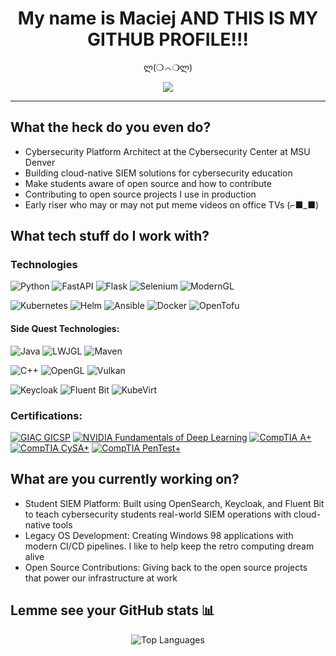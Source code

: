 <div align="center">
  
# My name is Maciej AND THIS IS MY GITHUB PROFILE!!!
  
ლ(❍෴❍ლ)
</div>

<div align="center">
  <img src="https://readme-typing-svg.herokuapp.com/?lines=Cybersecurity+Platform+Architect;Software+Developer;Early+Bird+Fish+Video+Enthusiast;Motorcycle+Builder;Legacy+App+Developer;Builds+SIEMs+and+Stuff;Programming+is+art&font=Fira%20Code&center=true&width=440&height=45&color=7aa2f7&vCenter=true&size=22">
</div>

---
## What the heck do you even do?

- Cybersecurity Platform Architect at the Cybersecurity Center at MSU Denver
- Building cloud-native SIEM solutions for cybersecurity education
- Make students aware of open source and how to contribute
- Contributing to open source projects I use in production
- Early riser who may or may not put meme videos on office TVs (⌐■_■)

## What tech stuff do I work with?

### Technologies

![Python](https://img.shields.io/badge/Python-3776AB?style=for-the-badge&logo=python&logoColor=white)
![FastAPI](https://img.shields.io/badge/FastAPI-009688?style=for-the-badge&logo=fastapi&logoColor=white)
![Flask](https://img.shields.io/badge/Flask-000000?style=for-the-badge&logo=flask&logoColor=white)
![Selenium](https://img.shields.io/badge/Selenium-43B02A?style=for-the-badge&logo=selenium&logoColor=white)
![ModernGL](https://img.shields.io/badge/ModernGL-FF6B35?style=for-the-badge&logo=opengl&logoColor=white)

![Kubernetes](https://img.shields.io/badge/Kubernetes-326CE5?style=for-the-badge&logo=kubernetes&logoColor=white)
![Helm](https://img.shields.io/badge/Helm-0F1689?style=for-the-badge&logo=helm&logoColor=white)
![Ansible](https://img.shields.io/badge/Ansible-EE0000?style=for-the-badge&logo=ansible&logoColor=white)
![Docker](https://img.shields.io/badge/Docker-2496ED?style=for-the-badge&logo=docker&logoColor=white)
![OpenTofu](https://img.shields.io/badge/OpenTofu-FFDA18?style=for-the-badge&logo=opentofu&logoColor=black)

#### Side Quest Technologies:

![Java](https://img.shields.io/badge/Java-ED8B00?style=for-the-badge&logo=openjdk&logoColor=white)
![LWJGL](https://img.shields.io/badge/LWJGL-5382A1?style=for-the-badge&logo=java&logoColor=white)
![Maven](https://img.shields.io/badge/Apache%20Maven-C71A36?style=for-the-badge&logo=apache-maven&logoColor=white)

![C++](https://img.shields.io/badge/C++-00599C?style=for-the-badge&logo=cplusplus&logoColor=white)
![OpenGL](https://img.shields.io/badge/OpenGL-5586A4?style=for-the-badge&logo=opengl&logoColor=white)
![Vulkan](https://img.shields.io/badge/Vulkan-AC162C?style=for-the-badge&logo=vulkan&logoColor=white)

![Keycloak](https://img.shields.io/badge/Keycloak-4D4D4D?style=for-the-badge&logo=keycloak&logoColor=white)
![Fluent Bit](https://img.shields.io/badge/FluentBit-0E83C8?style=for-the-badge&logo=fluentbit&logoColor=white)
![KubeVirt](https://img.shields.io/badge/KubeVirt-326CE5?style=for-the-badge&logo=kubevirt&logoColor=white)

### Certifications:

[![GIAC GICSP](https://img.shields.io/badge/GIAC-GICSP-blue?style=for-the-badge&logo=sans&logoColor=white)](https://www.credly.com/badges/5b7a467f-78d9-4113-b2d8-ef1554016ff9/linked_in_profile)
[![NVIDIA Fundamentals of Deep Learning](https://img.shields.io/badge/NVIDIA-Deep%20Learning-76B900?style=for-the-badge&logo=nvidia&logoColor=white)](https://learn.nvidia.com/certificates?id=pKPfpdozTNehK71oz4H60g)
[![CompTIA A+](https://img.shields.io/badge/CompTIA-A+-red?style=for-the-badge&logo=comptia&logoColor=white)](https://www.credly.com/earner/earned/share/4230a260-1bae-4a68-bfc4-fe0ea177ec3c)
[![CompTIA CySA+](https://img.shields.io/badge/CompTIA-CySA+-red?style=for-the-badge&logo=comptia&logoColor=white)](https://www.credly.com/badges/91a25c38-06a6-4029-bad8-74009e5bec6a)
[![CompTIA PenTest+](https://img.shields.io/badge/CompTIA-PenTest+-red?style=for-the-badge&logo=comptia&logoColor=white)](https://www.credly.com/badges/e17b96f6-d8e1-4bbc-a72b-0accb7a39709)

## What are you currently working on?

- Student SIEM Platform: Built using OpenSearch, Keycloak, and Fluent Bit to teach cybersecurity students real-world SIEM operations with cloud-native tools
- Legacy OS Development: Creating Windows 98 applications with modern CI/CD pipelines. I like to help keep the retro computing dream alive
- Open Source Contributions: Giving back to the open source projects that power our infrastructure at work

## Lemme see your GitHub stats 📊

<div align="center">

![Top Languages](https://github-readme-stats.vercel.app/api/top-langs/?username=Xata&theme=tokyonight&hide_border=false&include_all_commits=true&count_private=true&layout=compact)

</div>
